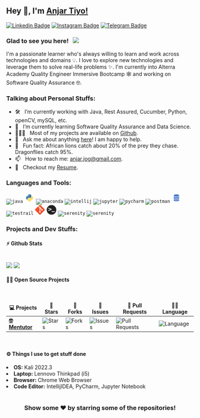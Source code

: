 ## Hey 👋, I'm [Anjar Tiyo!](https://github.com/AnjarTiyo/)

[![Linkedin Badge](https://img.shields.io/badge/-LinkedIn-0e76a8?style=flat-square&logo=Linkedin&logoColor=white)](https://linkedin.com/in/anjartiyo)
[![Instagram Badge](https://img.shields.io/badge/-Instagram-e4405f?style=flat-square&logo=Instagram&logoColor=white)](https://instagram.com/anjartiyo.s/)
[![Telegram Badge](https://img.shields.io/badge/-Telegram-0088cc?style=flat-square&logo=Telegram&logoColor=white)](https://t.me/anjartiyo)

### Glad to see you here! &nbsp; ![](https://visitor-badge.glitch.me/badge?page_id=AnjarTiyo.AnjarTiyo&style=flat-square&color=0088cc)

I'm a passionate learner who's always willing to learn and work across technologies and domains 💡. I love to explore new technologies and leverage them to solve real-life problems ✨. I'm currently into Alterra Academy Quality Engineer Immersive Bootcamp 🕸️ and working on Software Quality Assurance 🤓.


### Talking about Personal Stuffs:

- 🛠 &nbsp; I’m currently working with Java, Rest Assured, Cucumber, Python, openCV, mySQL, etc.
- 🚀 &nbsp; I’m currently learning Software Quality Assurance and Data Science.
- 👨🏻‍💻 &nbsp; Most of my projects are available on [Github](https://github.com/AnjarTiyo).
- 💬 &nbsp; Ask me about anything [here](https://github.com/iampavangandhi/AnjarTiyo/issues/)! I am happy to help.
- 👾 &nbsp; Fun fact: African lions catch about 20% of the prey they chase. Dragonflies catch 95%.
- 📫 &nbsp; How to reach me: anjar.jog@gmail.com.
- 📝 &nbsp; Checkout my [Resume](https://docs.google.com/document/d/1v6lZ8vDBrffmiVHyIrSvNkLbkFYzBKKS/view).


### Languages and Tools:

<code><img height="27" src="https://external-content.duckduckgo.com/iu/?u=https%3A%2F%2Ftse1.mm.bing.net%2Fth%3Fid%3DOIP.g0g4Iv6bkPE_9MPmEJApZwAAAA%26pid%3DApi&f=1&ipt=fe25f8e7cc1c13fa8e889c1f5f2a69c8eb580fcb4feeee16e982a2de66845166&ipo=images" alt="java"></code>
<code><img height="27" src="https://raw.githubusercontent.com/github/explore/80688e429a7d4ef2fca1e82350fe8e3517d3494d/topics/python/python.png" alt="python"></code>
<code><img height="27" src="https://external-content.duckduckgo.com/iu/?u=https%3A%2F%2Ftse2.mm.bing.net%2Fth%3Fid%3DOIP.TH29CBiHeScGDph4UhmVfAHaHx%26pid%3DApi&f=1&ipt=0a745f8a696d87ef4cd73c94418b211100df4f16270f5371ab05f597cdc89e26&ipo=images" alt="anaconda"></code>
<code><img height="27" src="https://external-content.duckduckgo.com/iu/?u=https%3A%2F%2Ftse1.mm.bing.net%2Fth%3Fid%3DOIP.mIZeBtd_rKMrPhGN8RkEngHaHa%26pid%3DApi&f=1&ipt=3751ff3e624aa1fbe72144188e4819aa77088e286cee8aa97aa97bfd0bcd62c3&ipo=images" alt="intellij"></code>
<code><img height="27" src="https://external-content.duckduckgo.com/iu/?u=https%3A%2F%2Ftse3.mm.bing.net%2Fth%3Fid%3DOIP.BWugDHBz7qW9EOPZfSk7fgHaFx%26pid%3DApi&f=1&ipt=5fa71abd4ac0511b2c35cae7d17f02d144eb2955fdb88e706ee91158ab9f3ed5&ipo=images" alt="jupyter"></code>
<code><img height="27" src="https://external-content.duckduckgo.com/iu/?u=https%3A%2F%2Ftse4.mm.bing.net%2Fth%3Fid%3DOIP.pIi0CfGswG8JLy2f1w6dLQHaHa%26pid%3DApi&f=1&ipt=3a4f744d7f8cf734b0f62ae8564112fbc01d29cf35cc469aa1d1d413d7c31c4c&ipo=images" alt="pycharm"></code>
<code><img height="27" src="https://external-content.duckduckgo.com/iu/?u=https%3A%2F%2Ftse3.explicit.bing.net%2Fth%3Fid%3DOIP.TSYkzzNU-MdIIlEnxuZpGQHaHa%26pid%3DApi&f=1&ipt=6f14c8a6aa42a835b9133b7a8c23ce9e21b7fedb6b0b167632fcc3e4f8d59fc7&ipo=images" alt="postman"></code>
<code><img height="27" src="https://raw.githubusercontent.com/github/explore/80688e429a7d4ef2fca1e82350fe8e3517d3494d/topics/sql/sql.png" alt="sql"></code>
<code><img height="27" src="https://external-content.duckduckgo.com/iu/?u=https%3A%2F%2Ftse1.explicit.bing.net%2Fth%3Fid%3DOIP.6C1ItAo_ZN5Y4Xb2mURm9AHaD4%26pid%3DApi&f=1&ipt=ab98416281e6ac7c023c521606dd30bca3817c105d3a91d3240623f6c279392f&ipo=images" alt="testrail"></code>
<code><img height="27" src="https://raw.githubusercontent.com/devicons/devicon/master/icons/git/git-original.svg" alt="git"></code>
<code><img height="27" src="https://raw.githubusercontent.com/github/explore/80688e429a7d4ef2fca1e82350fe8e3517d3494d/topics/terminal/terminal.png" alt="terminal"></code>
<code><img height="27" src="https://external-content.duckduckgo.com/iu/?u=https%3A%2F%2Ftse4.mm.bing.net%2Fth%3Fid%3DOIP.AUV12oZqb46PqdU7h0jzcwHaFj%26pid%3DApi&f=1&ipt=cfa3a3107aaba301d8e9b08fdfb5662081063da589d332a94cee2164fb397981&ipo=images" alt="serenity"></code>
<code><img height="27" src="https://external-content.duckduckgo.com/iu/?u=https%3A%2F%2Ftse4.mm.bing.net%2Fth%3Fid%3DOIP.qmS-f8Pv72ZavjF22v-xiwAAAA%26pid%3DApi&f=1&ipt=e8fdc46f8b7cdb7681800dadd3c73ea59c2063b28ded690e81ded4312ad5ea1c&ipo=images" alt="serenity"></code>

<!--
<code><img height="25" src="https://raw.githubusercontent.com/github/explore/80688e429a7d4ef2fca1e82350fe8e3517d3494d/topics/sass/sass.png" alt="sass"></code>
-->

### Projects and Dev Stuffs:
	
#### <b>⚡ Github Stats</b></summary>
<br />
  <img height="180em" src="https://github-readme-stats.vercel.app/api?username=AnjarTiyo&show_icons=true&hide_border=true&&count_private=true&include_all_commits=true" />  <img height="180em" src="https://github-readme-stats.vercel.app/api/top-langs/?username=AnjarTiyo&show_icons=true&hide_border=true&layout=compact&langs_count=8"/>


#### <b>🧑‍🚀 Open Source Projects</b></summary>

  <br />
  <table>
    <thead align="center">
      <tr border: none;>
        <td><b>💻 Projects</b></td>
        <td><b>🌟 Stars</b></td>
        <td><b>🍴 Forks</b></td>
        <td><b>🐛 Issues</b></td>
        <td><b>🔔 Pull Requests</b></td>
        <td><b>👨‍💻 Language</b></td>
      </tr>
    </thead>
    <tbody>
      <tr>
	      <td><a href="https://github.com/Capstone-Group3-Mentutor"><b>🤓 Mentutor</b></a></td>
        <td><img alt="Stars" src="https://img.shields.io/github/stars/Capstone-Group3-Mentutor?style=flat-square&labelColor=343b41"/></td>
        <td><img alt="Forks" src="https://img.shields.io/github/forks/Capstone-Group3-Mentutor?style=flat-square&labelColor=343b41"/></td>
        <td><img alt="Issues" src="https://img.shields.io/github/issues/Capstone-Group3-Mentutor?style=flat-square"/></td>
        <td><img alt="Pull Requests" src="https://img.shields.io/github/issues-pr/Capstone-Group3-Mentutor?style=flat-square"/></td>
        <td><img alt="Language" src="https://img.shields.io/badge/markdown-100%25-blue?style=flat-square"/></td> 
      </tr>
    </tbody>
  </table>
  <br />

 
	
#### <b>⚙️ Things I use to get stuff done</b></summary>

<li><b>OS:</b> Kali 2022.3</li>
<li><b>Laptop: </b> Lennovo Thinkpad (i5)</li>
<li><b>Browser: </b> Chrome Web Browser</li>
<li><b>Code Editor:</b> IntellijIDEA, PyCharm, Jupyter Notebook</li>


#

<div align="center">

### Show some ❤️ by starring some of the repositories!

</div>
